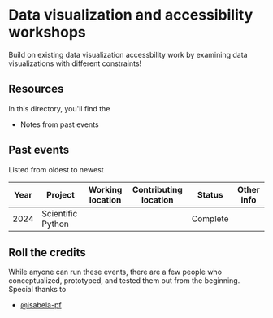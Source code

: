 # Data visualization and accessibility workshops

Build on existing data visualization accessbility work by examining data visualizations with different constraints! 

## Resources

In this directory, you'll find the
- Notes from past events

## Past events

Listed from oldest to newest

| Year | Project | Working location | Contributing location | Status | Other info | 
|------|---------|------------|-----------------|--------|------------|
| 2024 | Scientific Python |  |  | Complete |  | [Scientific Python Event Notes]()

## Roll the credits

While anyone can run these events, there are a few people who conceptualized, prototyped, and tested them out from the beginning. Special thanks to
- [@isabela-pf](https://github.com/isabela-pf/)
